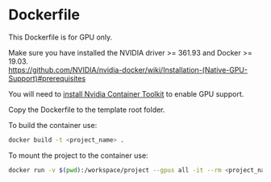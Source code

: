# Dockerfile

This Dockerfile is for GPU only.

Make sure you have installed the NVIDIA driver >= 361.93 and Docker >= 19.03. <br>
https://github.com/NVIDIA/nvidia-docker/wiki/Installation-(Native-GPU-Support)#prerequisites

You will need to [install Nvidia Container Toolkit](https://docs.nvidia.com/datacenter/cloud-native/container-toolkit/install-guide.html) to enable GPU support. <br>

Copy the Dockerfile to the template root folder.

To build the container use:

```bash
docker build -t <project_name> .
```

To mount the project to the container use:

```bash
docker run -v $(pwd):/workspace/project --gpus all -it --rm <project_name>
```
